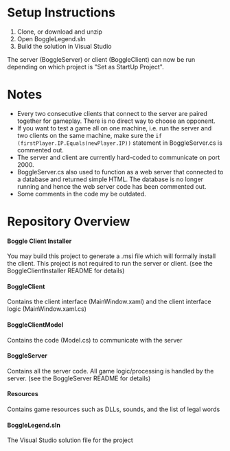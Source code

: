 # Setup Instructions
1. Clone, or download and unzip
2. Open BoggleLegend.sln
3. Build the solution in Visual Studio

The server (BoggleServer) or client (BoggleClient) can now be run depending on which project is "Set as StartUp Project".

# Notes
- Every two consecutive clients that connect to the server are paired together for gameplay. There is no direct way to choose an opponent.
- If you want to test a game all on one machine, i.e. run the server and two clients on the same machine, make sure the `if (firstPlayer.IP.Equals(newPlayer.IP))` statement in BoggleServer.cs is commented out.
- The server and client are currently hard-coded to communicate on port 2000.
- BoggleServer.cs also used to function as a web server that connected to a database and returned simple HTML. The database is no longer running and hence the web server code has been commented out.
- Some comments in the code my be outdated.

# Repository Overview
#### Boggle Client Installer
You may build this project to generate a .msi file which will formally install the client. This project is not required to run the server or client.
(see the BoggleClientInstaller README for details)

#### BoggleClient
Contains the client interface (MainWindow.xaml) and the client interface logic (MainWindow.xaml.cs)

#### BoggleClientModel
Contains the code (Model.cs) to communicate with the server

#### BoggleServer
Contains all the server code. All game logic/processing is handled by the server.
(see the BoggleServer README for details)

#### Resources
Contains game resources such as DLLs, sounds, and the list of legal words

#### BoggleLegend.sln
The Visual Studio solution file for the project
